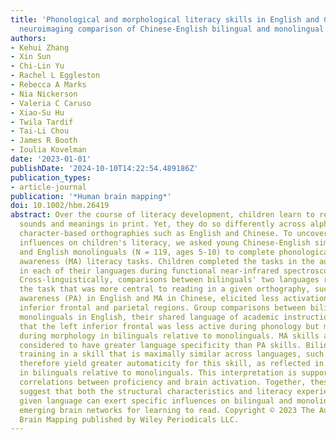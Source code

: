 ```yaml
---
title: 'Phonological and morphological literacy skills in English and Chinese: A cross-linguistic
  neuroimaging comparison of Chinese-English bilingual and monolingual English children.'
authors:
- Kehui Zhang
- Xin Sun
- Chi-Lin Yu
- Rachel L Eggleston
- Rebecca A Marks
- Nia Nickerson
- Valeria C Caruso
- Xiao-Su Hu
- Twila Tardif
- Tai-Li Chou
- James R Booth
- Ioulia Kovelman
date: '2023-01-01'
publishDate: '2024-10-10T14:22:54.489186Z'
publication_types:
- article-journal
publication: '*Human brain mapping*'
doi: 10.1002/hbm.26419
abstract: Over the course of literacy development, children learn to recognize word
  sounds and meanings in print. Yet, they do so differently across alphabetic and
  character-based orthographies such as English and Chinese. To uncover cross-linguistic
  influences on children's literacy, we asked young Chinese-English simultaneous bilinguals
  and English monolinguals (N = 119, ages 5-10) to complete phonological and morphological
  awareness (MA) literacy tasks. Children completed the tasks in the auditory modality
  in each of their languages during functional near-infrared spectroscopy neuroimaging.
  Cross-linguistically, comparisons between bilinguals' two languages revealed that
  the task that was more central to reading in a given orthography, such as phonological
  awareness (PA) in English and MA in Chinese, elicited less activation in the left
  inferior frontal and parietal regions. Group comparisons between bilinguals and
  monolinguals in English, their shared language of academic instruction, revealed
  that the left inferior frontal was less active during phonology but more active
  during morphology in bilinguals relative to monolinguals. MA skills are generally
  considered to have greater language specificity than PA skills. Bilingual literacy
  training in a skill that is maximally similar across languages, such as PA, may
  therefore yield greater automaticity for this skill, as reflected in the lower activation
  in bilinguals relative to monolinguals. This interpretation is supported by negative
  correlations between proficiency and brain activation. Together, these findings
  suggest that both the structural characteristics and literacy experiences with a
  given language can exert specific influences on bilingual and monolingual children's
  emerging brain networks for learning to read. Copyright © 2023 The Authors. Human
  Brain Mapping published by Wiley Periodicals LLC.
---
```

